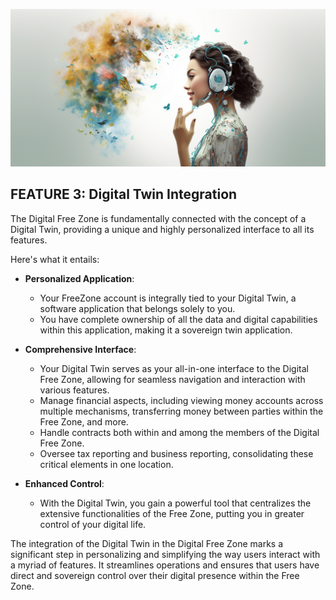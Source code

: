 ![](img/digital_twin.png)

## FEATURE 3: Digital Twin Integration

The Digital Free Zone is fundamentally connected with the concept of a Digital Twin, providing a unique and highly personalized interface to all its features. 

Here's what it entails:

* **Personalized Application**:
  * Your FreeZone account is integrally tied to your Digital Twin, a software application that belongs solely to you.
  * You have complete ownership of all the data and digital capabilities within this application, making it a sovereign twin application.

* **Comprehensive Interface**:
  * Your Digital Twin serves as your all-in-one interface to the Digital Free Zone, allowing for seamless navigation and interaction with various features.
  * Manage financial aspects, including viewing money accounts across multiple mechanisms, transferring money between parties within the Free Zone, and more.
  * Handle contracts both within and among the members of the Digital Free Zone.
  * Oversee tax reporting and business reporting, consolidating these critical elements in one location.

* **Enhanced Control**:
  * With the Digital Twin, you gain a powerful tool that centralizes the extensive functionalities of the Free Zone, putting you in greater control of your digital life.

The integration of the Digital Twin in the Digital Free Zone marks a significant step in personalizing and simplifying the way users interact with a myriad of features. It streamlines operations and ensures that users have direct and sovereign control over their digital presence within the Free Zone.